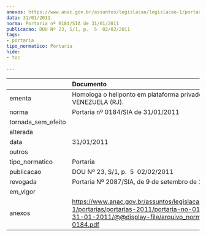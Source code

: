 ```yaml
---
anexos: https://www.anac.gov.br/assuntos/legislacao/legislacao-1/portarias/portarias-2011/portaria-no-0184-sia-de-31-01-2011/@@display-file/arquivo_norma/PA2011-0184.pdf
data: 31/01/2011
norma: Portaria nº 0184/SIA de 31/01/2011
publicacao: DOU Nº 23, S/1, p.  5  02/02/2011
tags:
- portaria
tipo_normatico: Portaria
hide: 
- toc 
 
---
```


|                    | Documento                                                                                                                                                         |
|:-------------------|:------------------------------------------------------------------------------------------------------------------------------------------------------------------|
| ementa             | Homologa o heliponto em plataforma privado PRIDE VENEZUELA (RJ).                                                                                                  |
| norma              | Portaria nº 0184/SIA de 31/01/2011                                                                                                                                |
| tornada_sem_efeito |                                                                                                                                                                   |
| alterada           |                                                                                                                                                                   |
| data               | 31/01/2011                                                                                                                                                        |
| outros             |                                                                                                                                                                   |
| tipo_normatico     | Portaria                                                                                                                                                          |
| publicacao         | DOU Nº 23, S/1, p.  5  02/02/2011                                                                                                                                 |
| revogada           | Portaria Nº 2087/SIA, de 9 de setembro de 2014                                                                                                                    |
| em_vigor           |                                                                                                                                                                   |
| anexos             | https://www.anac.gov.br/assuntos/legislacao/legislacao-1/portarias/portarias-2011/portaria-no-0184-sia-de-31-01-2011/@@display-file/arquivo_norma/PA2011-0184.pdf |